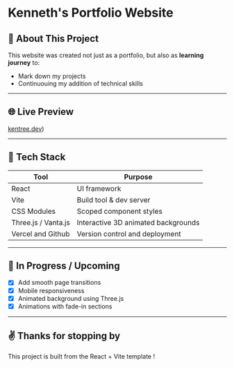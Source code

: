 # Kenneth's Portfolio Website
## 🚀 About This Project

This website was created not just as a portfolio, but also as **learning journey** to:

- Mark down my projects
- Continuouing my addition of technical skills

---

## 🌐 Live Preview

[kentree.dev](https://kentree.dev))

---

## 🧰 Tech Stack

| Tool            | Purpose                                |
|-----------------|----------------------------------------|
| React           | UI framework                          |
| Vite            | Build tool & dev server               |
| CSS Modules     | Scoped component styles               |
| Three.js / Vanta.js | Interactive 3D animated backgrounds |
| Vercel and Github   | Version control and deployment         |

---

## 🧠 In Progress / Upcoming

- [X] Add smooth page transitions
- [X] Mobile responsiveness
- [X] Animated background using Three.js
- [X] Animations with fade-in sections

---

## ✌️ Thanks for stopping by

This project is built from the React + Vite template !
